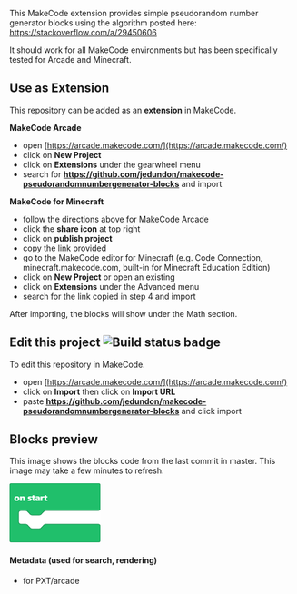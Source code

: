 This MakeCode extension provides simple pseudorandom number generator blocks using the algorithm posted here: https://stackoverflow.com/a/29450606

It should work for all MakeCode environments but has been specifically tested for Arcade and Minecraft. 

## Use as Extension

This repository can be added as an **extension** in MakeCode.

**MakeCode Arcade**
* open [https://arcade.makecode.com/](https://arcade.makecode.com/)
* click on **New Project**
* click on **Extensions** under the gearwheel menu
* search for **https://github.com/jedundon/makecode-pseudorandomnumbergenerator-blocks** and import

**MakeCode for Minecraft**
* follow the directions above for MakeCode Arcade
* click the **share icon** at top right
* click on **publish project**
* copy the link provided
* go to the MakeCode editor for Minecraft (e.g. Code Connection, minecraft.makecode.com, built-in for Minecraft Education Edition)
* click on **New Project** or open an existing
* click on **Extensions** under the Advanced menu
* search for the link copied in step 4 and import

After importing, the blocks will show under the Math section.

## Edit this project ![Build status badge](https://github.com/jedundon/makecode-pseudorandomnumbergenerator-blocks/workflows/MakeCode/badge.svg)

To edit this repository in MakeCode.

* open [https://arcade.makecode.com/](https://arcade.makecode.com/)
* click on **Import** then click on **Import URL**
* paste **https://github.com/jedundon/makecode-pseudorandomnumbergenerator-blocks** and click import

## Blocks preview

This image shows the blocks code from the last commit in master.
This image may take a few minutes to refresh.

![A rendered view of the blocks](https://github.com/jedundon/makecode-pseudorandomnumbergenerator-blocks/raw/master/.github/makecode/blocks.png)

#### Metadata (used for search, rendering)

* for PXT/arcade
<script src="https://makecode.com/gh-pages-embed.js"></script><script>makeCodeRender("{{ site.makecode.home_url }}", "{{ site.github.owner_name }}/{{ site.github.repository_name }}");</script>
